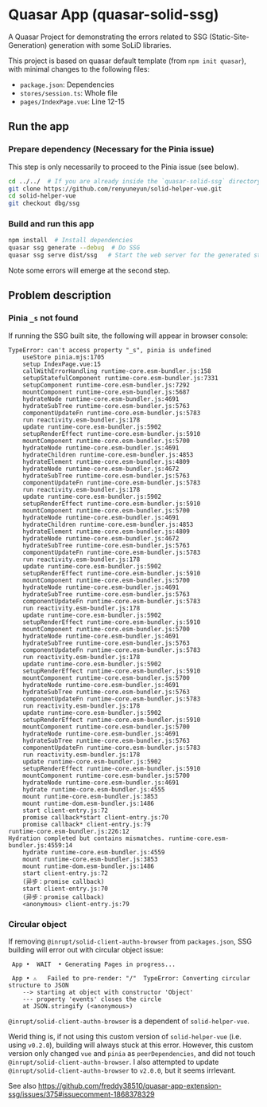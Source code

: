 # Quasar App (quasar-solid-ssg)

A Quasar Project for demonstrating the errors related to SSG (Static-Site-Generation) generation with some SoLiD libraries.

This project is based on quasar default template (from `npm init quasar`), with minimal changes to the following files:

- `package.json`: Dependencies
- `stores/session.ts`: Whole file
- `pages/IndexPage.vue`: Line 12-15

## Run the app

### Prepare dependency (Necessary for the Pinia issue)

This step is only necessarily to proceed to the Pinia issue (see below).

```bash
cd ../../  # If you are already inside the `quasar-solid-ssg` directory
git clone https://github.com/renyuneyun/solid-helper-vue.git
cd solid-helper-vue
git checkout dbg/ssg
```

### Build and run this app

```bash
npm install  # Install dependencies
quasar ssg generate --debug  # Do SSG
quasar ssg serve dist/ssg   # Start the web server for the generated static site
```

Note some errors will emerge at the second step.

## Problem description

### Pinia `_s` not found

If running the SSG built site, the following will appear in browser console:

```
TypeError: can't access property "_s", pinia is undefined
    useStore pinia.mjs:1705
    setup IndexPage.vue:15
    callWithErrorHandling runtime-core.esm-bundler.js:158
    setupStatefulComponent runtime-core.esm-bundler.js:7331
    setupComponent runtime-core.esm-bundler.js:7292
    mountComponent runtime-core.esm-bundler.js:5687
    hydrateNode runtime-core.esm-bundler.js:4691
    hydrateSubTree runtime-core.esm-bundler.js:5763
    componentUpdateFn runtime-core.esm-bundler.js:5783
    run reactivity.esm-bundler.js:178
    update runtime-core.esm-bundler.js:5902
    setupRenderEffect runtime-core.esm-bundler.js:5910
    mountComponent runtime-core.esm-bundler.js:5700
    hydrateNode runtime-core.esm-bundler.js:4691
    hydrateChildren runtime-core.esm-bundler.js:4853
    hydrateElement runtime-core.esm-bundler.js:4809
    hydrateNode runtime-core.esm-bundler.js:4672
    hydrateSubTree runtime-core.esm-bundler.js:5763
    componentUpdateFn runtime-core.esm-bundler.js:5783
    run reactivity.esm-bundler.js:178
    update runtime-core.esm-bundler.js:5902
    setupRenderEffect runtime-core.esm-bundler.js:5910
    mountComponent runtime-core.esm-bundler.js:5700
    hydrateNode runtime-core.esm-bundler.js:4691
    hydrateChildren runtime-core.esm-bundler.js:4853
    hydrateElement runtime-core.esm-bundler.js:4809
    hydrateNode runtime-core.esm-bundler.js:4672
    hydrateSubTree runtime-core.esm-bundler.js:5763
    componentUpdateFn runtime-core.esm-bundler.js:5783
    run reactivity.esm-bundler.js:178
    update runtime-core.esm-bundler.js:5902
    setupRenderEffect runtime-core.esm-bundler.js:5910
    mountComponent runtime-core.esm-bundler.js:5700
    hydrateNode runtime-core.esm-bundler.js:4691
    hydrateSubTree runtime-core.esm-bundler.js:5763
    componentUpdateFn runtime-core.esm-bundler.js:5783
    run reactivity.esm-bundler.js:178
    update runtime-core.esm-bundler.js:5902
    setupRenderEffect runtime-core.esm-bundler.js:5910
    mountComponent runtime-core.esm-bundler.js:5700
    hydrateNode runtime-core.esm-bundler.js:4691
    hydrateSubTree runtime-core.esm-bundler.js:5763
    componentUpdateFn runtime-core.esm-bundler.js:5783
    run reactivity.esm-bundler.js:178
    update runtime-core.esm-bundler.js:5902
    setupRenderEffect runtime-core.esm-bundler.js:5910
    mountComponent runtime-core.esm-bundler.js:5700
    hydrateNode runtime-core.esm-bundler.js:4691
    hydrateSubTree runtime-core.esm-bundler.js:5763
    componentUpdateFn runtime-core.esm-bundler.js:5783
    run reactivity.esm-bundler.js:178
    update runtime-core.esm-bundler.js:5902
    setupRenderEffect runtime-core.esm-bundler.js:5910
    mountComponent runtime-core.esm-bundler.js:5700
    hydrateNode runtime-core.esm-bundler.js:4691
    hydrateSubTree runtime-core.esm-bundler.js:5763
    componentUpdateFn runtime-core.esm-bundler.js:5783
    run reactivity.esm-bundler.js:178
    update runtime-core.esm-bundler.js:5902
    setupRenderEffect runtime-core.esm-bundler.js:5910
    mountComponent runtime-core.esm-bundler.js:5700
    hydrateNode runtime-core.esm-bundler.js:4691
    hydrate runtime-core.esm-bundler.js:4555
    mount runtime-core.esm-bundler.js:3853
    mount runtime-dom.esm-bundler.js:1486
    start client-entry.js:72
    promise callback*start client-entry.js:70
    promise callback* client-entry.js:79
runtime-core.esm-bundler.js:226:12
Hydration completed but contains mismatches. runtime-core.esm-bundler.js:4559:14
    hydrate runtime-core.esm-bundler.js:4559
    mount runtime-core.esm-bundler.js:3853
    mount runtime-dom.esm-bundler.js:1486
    start client-entry.js:72
    (异步：promise callback)
    start client-entry.js:70
    (异步：promise callback)
    <anonymous> client-entry.js:79
```

### Circular object

If removing `@inrupt/solid-client-authn-browser` from `packages.json`, SSG building will error out with circular object issue:

```
 App •  WAIT  • Generating Pages in progress...

 App • ⚠   Failed to pre-render: "/"  TypeError: Converting circular structure to JSON
    --> starting at object with constructor 'Object'
    --- property 'events' closes the circle
    at JSON.stringify (<anonymous>)
```

`@inrupt/solid-client-authn-browser` is a dependent of `solid-helper-vue`.

Werid thing is, if not using this custom version of `solid-helper-vue` (i.e. using `v0.2.0`), building will always stuck at this error. However, this custom version only changed `vue` and `pinia` as `peerDependencies`, and did not touch `@inrupt/solid-client-authn-browser`. I also attempted to update `@inrupt/solid-client-authn-browser` to `v2.0.0`, but it seems irrlevant.

See also https://github.com/freddy38510/quasar-app-extension-ssg/issues/375#issuecomment-1868378329
